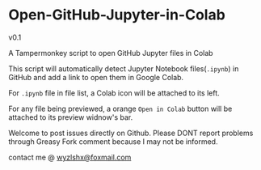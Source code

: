 # Open-GitHub-Jupyter-in-Colab
v0.1

A Tampermonkey script to open GitHub Jupyter files in Colab

This script will automatically detect Jupyter Notebook files(`.ipynb`) in GitHub and add a link to open them in Google Colab.

For `.ipynb` file in file list, a Colab icon will be attached to its left.

For any file being previewed, a orange `Open in Colab` button will be attached to its preview widnow's bar.

Welcome to post issues directly on Github. Please DONT report problems through Greasy Fork comment because I may not be informed.

contact me @ wyzlshx@foxmail.com
